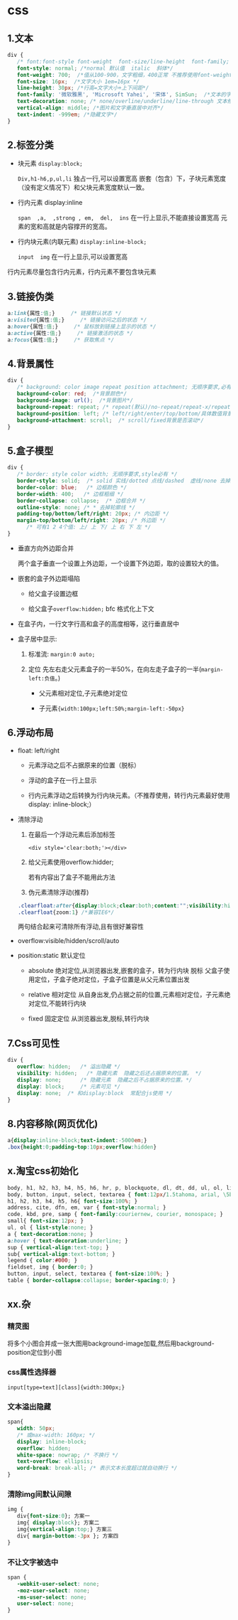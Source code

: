 # css

## 1.文本

```css
div {
   /* font:font-style font-weight  font-size/line-height  font-family; 必有family */
   font-style: normal; /*normal 默认值  italic  斜体*/
   font-weight: 700;  /*值从100-900，文字粗细，400正常 不推荐使用font-weight:bold;*/
   font-size: 16px;  /*文字大小 1em=16px */
   line-height: 30px; /*行高=文字大小+上下间距*/
   font-family: '微软雅黑', 'Microsoft Yahei', '宋体', SimSun;  /*文本的字体 必有 超过一个字用引号,多个字体分隔用逗号*/
   text-decoration: none; /* none/overline/underline/line-through 文本修饰： */
   vertical-align: middle; /*图片和文字垂直居中对齐*/
   text-indent: -999em; /*隐藏文字*/
}
```

## 2.标签分类

- 块元素 `display:block;`

  `Div,h1-h6,p,ul,li`
  独占一行,可以设置宽高
  嵌套（包含）下，子块元素宽度（没有定义情况下）和父块元素宽度默认一致。

- 行内元素 display:inline

  `span  ,a,  ,strong , em,  del,  ins`
  在一行上显示,不能直接设置宽高
  元素的宽和高就是内容撑开的宽高。

- 行内块元素(内联元素) `display:inline-block;`

  `input  img`
  在一行上显示,可以设置宽高

行内元素尽量包含行内元素，行内元素不要包含块元素

## 3.链接伪类

```css
a:link{属性:值;}     /* 链接默认状态 */
a:visited{属性:值;}     /* 链接访问之后的状态 */
a:hover{属性:值;}     /* 鼠标放到链接上显示的状态 */
a:active{属性:值;}     /* 链接激活的状态 */
a:focus{属性:值;}     /* 获取焦点 */
```

## 4.背景属性

```css
div {
   /* background: color image repeat position attachment; 无顺序要求,必有image */
   background-color: red;  /*背景颜色*/
   background-image: url();  /*背景图片*/
   background-repeat: repeat; /* repeat(默认)/no-repeat/repeat-x/repeat-y背景平铺*/
   background-position: left; /* left/right/enter/top/bottom/具体数值背景定位(可写一个或2个,一个时另一个默认居中)*/
   background-attachment: scroll;  /* scroll/fixed背景是否滚动*/
}
```

## 5.盒子模型

```css
div {
   /* border: style color width; 无顺序要求,style必有 */
   border-style: solid;  /* solid 实线/dotted 点线/dashed  虚线/none 去掉边框 */
   border-color: blue;   /* 边框颜色 */
   border-width: 400;   /* 边框粗细 */
   border-collapse: collapse;  /* 边框合并 */
   outline-style: none; /* * 去掉轮廓线 */
   padding-top/bottom/left/right: 20px; /* 内边距 */
   margin-top/bottom/left/right: 20px; /* 外边距 */
      /* 可有1 2 4个值: 上/ 上 下/ 上 右 下 左 */
}
```

- 垂直方向外边距合并

  两个盒子垂直一个设置上外边距，一个设置下外边距，取的设置较大的值。

- 嵌套的盒子外边距塌陷

  - 给父盒子设置边框

  - 给父盒子`overflow:hidden;`   bfc   格式化上下文

- 在盒子内，一行文字行高和盒子的高度相等，这行垂直居中

- 盒子居中显示:

  1. 标准流: `margin:0 auto;`

  2. 定位 先左右走父元素盒子的一半50%，在向左走子盒子的一半(`margin-left:负值`。)

      - 父元素相对定位,子元素绝对定位

      - 子元素`{width:100px;left:50%;margin-left:-50px}`

## 6.浮动布局

- float: left/right

  - 元素浮动之后不占据原来的位置（脱标）

  - 浮动的盒子在一行上显示

  - 行内元素浮动之后转换为行内块元素。（不推荐使用，转行内元素最好使用display: inline-block;）

- 清除浮动

   1. 在最后一个浮动元素后添加标签

      `<div style='clear:both;'></div>`

   2. 给父元素使用overflow:hidder;

      若有内容出了盒子不能用此方法

   3. 伪元素清除浮动(推荐)

     ```css
    .clearfloat:after{display:block;clear:both;content:"";visibility:hidden;height:0}
    .clearfloat{zoom:1} /*兼容IE6*/
     ```

    两句结合起来可清除所有浮动,且有很好兼容性

- overflow:visible/hidden/scroll/auto

- position:static 默认定位

  - absolute 绝对定位,从浏览器出发,嵌套的盒子，转为行内块 脱标
          父盒子使用定位，子盒子绝对定位，子盒子位置是从父元素位置出发

  - relative 相对定位 从自身出发,仍占据之前的位置,元素相对定位，子元素绝对定位,不能转行内块

  - fixed 固定定位 从浏览器出发,脱标,转行内块

## 7.Css可见性

```css
div {
   overflow: hidden;   /* 溢出隐藏 */
   visibility: hidden;   /* 隐藏元素  隐藏之后还占据原来的位置。 */
   display: none;      /* 隐藏元素  隐藏之后不占据原来的位置。*/
   display: block;     /* 元素可见 */
   display: none;  /* 和display:block  常配合js使用 */
}
```

## 8.内容移除(网页优化)

```css
a{display:inline-block;text-indent:-5000em;}
.box{height:0;padding-top:10px;overflow:hidden}
```

## x.淘宝css初始化

```css
body, h1, h2, h3, h4, h5, h6, hr, p, blockquote, dl, dt, dd, ul, ol, li, pre, form, fieldset, legend, button, input, textarea, th, td { margin:0; padding:0; }
body, button, input, select, textarea { font:12px/1.5tahoma, arial, \5b8b\4f53; }
h1, h2, h3, h4, h5, h6{ font-size:100%; }
address, cite, dfn, em, var { font-style:normal; }
code, kbd, pre, samp { font-family:couriernew, courier, monospace; }
small{ font-size:12px; }
ul, ol { list-style:none; }
a { text-decoration:none; }
a:hover { text-decoration:underline; }
sup { vertical-align:text-top; }
sub{ vertical-align:text-bottom; }
legend { color:#000; }
fieldset, img { border:0; }
button, input, select, textarea { font-size:100%; }
table { border-collapse:collapse; border-spacing:0; }
```

## xx.杂

### 精灵图

将多个小图合并成一张大图用background-image加载,然后用background-position定位到小图

### css属性选择器

`input[type=text][class]{width:300px;}`

### 文本溢出隐藏

```css
span{
   width: 50px;
   /* 或max-width: 160px; */
   display: inline-block;
   overflow: hidden;
   white-space: nowrap; /* 不换行 */
   text-overflow: ellipsis;
   word-break: break-all; /* 表示文本长度超过就自动换行 */
}
```

### 清除img间默认间隙

```css
img {
   div{font-size:0}; 方案一
   img{ display:block}; 方案二
   img{vertical-align:top;} 方案三
   div{ margin-bottom:-3px }; 方案四
}
```

### 不让文字被选中

```css
span {
   -webkit-user-select: none;
   -moz-user-select: none;
   -ms-user-select: none;
   user-select: none;
}
```
